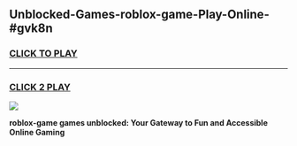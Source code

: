 
## Unblocked-Games-roblox-game-Play-Online-#gvk8n
<h3>
<a href="https://premium.freeplayer.one?title=roblox-game&ref=27F">CLICK TO PLAY</a></h3>
<hr>

<h3>
<a href="https://premium.freeplayer.one?title=roblox-game&ref=27F">CLICK 2 PLAY</a>
  
</h3>

<a href="https://premium.freeplayer.one?title=roblox-game&ref=27F"><img src="https://clearcache.store/games.png"></a>


**roblox-game games unblocked: Your Gateway to Fun and Accessible Online Gaming**
